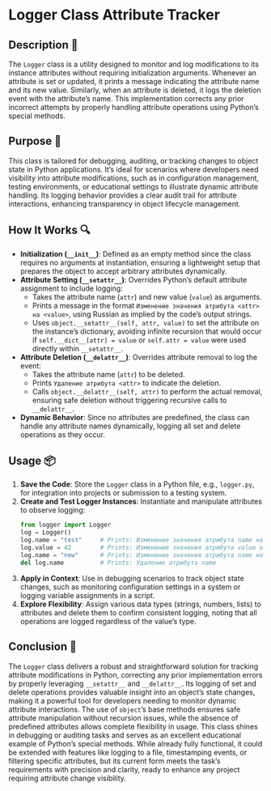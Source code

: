 # Logger Class Attribute Tracker

## Description 📝

The `Logger` class is a utility designed to monitor and log modifications to its instance attributes without requiring initialization arguments.
Whenever an attribute is set or updated, it prints a message indicating the attribute name and its new value.
Similarly, when an attribute is deleted, it logs the deletion event with the attribute’s name.
This implementation corrects any prior incorrect attempts by properly handling attribute operations using Python’s special methods.

## Purpose 🎯

This class is tailored for debugging, auditing, or tracking changes to object state in Python applications.
It’s ideal for scenarios where developers need visibility into attribute modifications, such as in configuration management, testing environments, or educational settings to illustrate dynamic attribute handling.
Its logging behavior provides a clear audit trail for attribute interactions, enhancing transparency in object lifecycle management.

## How It Works 🔍

-   **Initialization (`__init__`)**: Defined as an empty method since the class requires no arguments at instantiation, ensuring a lightweight setup that prepares the object to accept arbitrary attributes dynamically.
-   **Attribute Setting (`__setattr__`)**: Overrides Python’s default attribute assignment to include logging:
    -   Takes the attribute name (`attr`) and new value (`value`) as arguments.
    -   Prints a message in the format `Изменение значения атрибута <attr> на <value>`, using Russian as implied by the code’s output strings.
    -   Uses `object.__setattr__(self, attr, value)` to set the attribute on the instance’s dictionary, avoiding infinite recursion that would occur if `self.__dict__[attr] = value` or `self.attr = value` were used directly within `__setattr__`.
-   **Attribute Deletion (`__delattr__`)**: Overrides attribute removal to log the event:
    -   Takes the attribute name (`attr`) to be deleted.
    -   Prints `Удаление атрибута <attr>` to indicate the deletion.
    -   Calls `object.__delattr__(self, attr)` to perform the actual removal, ensuring safe deletion without triggering recursive calls to `__delattr__`.
-   **Dynamic Behavior**: Since no attributes are predefined, the class can handle any attribute names dynamically, logging all set and delete operations as they occur.

## Usage 📦

1. **Save the Code**: Store the `Logger` class in a Python file, e.g., `logger.py`, for integration into projects or submission to a testing system.
2. **Create and Test Logger Instances**: Instantiate and manipulate attributes to observe logging:
    ```python
    from logger import Logger
    log = Logger()
    log.name = "test"     # Prints: Изменение значения атрибута name на test
    log.value = 42        # Prints: Изменение значения атрибута value на 42
    log.name = "new"      # Prints: Изменение значения атрибута name на new
    del log.name          # Prints: Удаление атрибута name
    ```
3. **Apply in Context**: Use in debugging scenarios to track object state changes, such as monitoring configuration settings in a system or logging variable assignments in a script.
4. **Explore Flexibility**: Assign various data types (strings, numbers, lists) to attributes and delete them to confirm consistent logging, noting that all operations are logged regardless of the value’s type.

## Conclusion 🚀

The `Logger` class delivers a robust and straightforward solution for tracking attribute modifications in Python, correcting any prior implementation errors by properly leveraging `__setattr__` and `__delattr__`.
Its logging of set and delete operations provides valuable insight into an object’s state changes, making it a powerful tool for developers needing to monitor dynamic attribute interactions.
The use of `object`’s base methods ensures safe attribute manipulation without recursion issues, while the absence of predefined attributes allows complete flexibility in usage.
This class shines in debugging or auditing tasks and serves as an excellent educational example of Python’s special methods.
While already fully functional, it could be extended with features like logging to a file, timestamping events, or filtering specific attributes, but its current form meets the task’s requirements with precision and clarity, ready to enhance any project requiring attribute change visibility.
